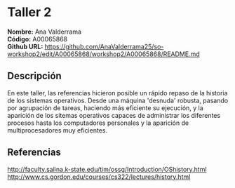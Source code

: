 # Taller 2

**Nombre:** Ana Valderrama    
**Código:** A00065868  
**Github URL:** https://github.com/AnaValderrama25/so-workshop2/edit/A00065868/workshop2/A00065868/README.md  

## Descripción

En este taller, las referencias hicieron posible un rápido repaso de la historia de los sistemas operativos. Desde una máquina 'desnuda' robusta, pasando por agrupación de tareas, haciendo más eficiente su ejecución, y la aparición de los sitemas operativos capaces de administrar los diferentes procesos hasta los computadores personales y la aparición de multiprocesadores muy eficientes. 

## Referencias

http://faculty.salina.k-state.edu/tim/ossg/Introduction/OShistory.html  
http://www.cs.gordon.edu/courses/cs322/lectures/history.html
